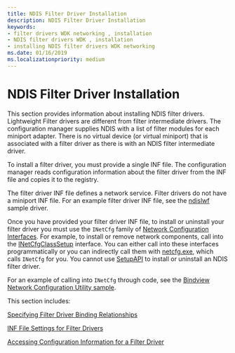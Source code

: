 ```yaml
---
title: NDIS Filter Driver Installation
description: NDIS Filter Driver Installation
keywords:
- filter drivers WDK networking , installation
- NDIS filter drivers WDK , installation
- installing NDIS filter drivers WDK networking
ms.date: 01/16/2019
ms.localizationpriority: medium
---
```


# NDIS Filter Driver Installation

This section provides information about installing NDIS filter drivers. Lightweight Filter drivers are different from filter intermediate drivers. The configuration manager supplies NDIS with a list of filter modules for each miniport adapter. There is no virtual device (or virtual miniport) that is associated with a filter driver as there is with an NDIS filter intermediate driver.

To install a filter driver, you must provide a single INF file. The configuration manager reads configuration information about the filter driver from the INF file and copies it to the registry.

The filter driver INF file defines a network service. Filter drivers do not have a miniport INF file. For an example filter driver INF file, see the [ndislwf](https://github.com/Microsoft/Windows-driver-samples/tree/master/network/ndis/filter) sample driver.

Once you have provided your filter driver INF file, to install or uninstall your filter driver you must use the `INetCfg` family of [Network Configuration Interfaces](/previous-versions/windows/hardware/network/ff559080(v=vs.85)). For example, to install or remove network components, call into the [INetCfgClassSetup](/previous-versions/windows/hardware/network/ff547709(v=vs.85)) interface. You can either call into these interfaces programmatically or you can indirectly call them with [netcfg.exe](/windows-server/administration/windows-commands/netcfg), which calls `INetCfg` for you. You cannot use [SetupAPI](../install/setupapi.md) to install or uninstall an NDIS filter driver.

For an example of calling into `INetCfg` through code, see the [Bindview Network Configuration Utility sample](https://github.com/Microsoft/Windows-driver-samples/tree/master/network/config/bindview).

This section includes:

[Specifying Filter Driver Binding Relationships](specifying-filter-driver-binding-relationships.md)

[INF File Settings for Filter Drivers](inf-file-settings-for-filter-drivers.md)

[Accessing Configuration Information for a Filter Driver](accessing-configuration-information-for-a-filter-driver.md)
